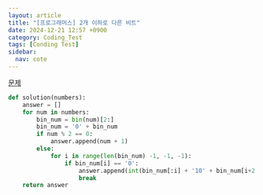 ```yaml
---
layout: article
title: "[프로그래머스] 2개 이하로 다른 비트"
date: 2024-12-21 12:57 +0900
category: Coding_Test
tags: [Conding Test]
sidebar:
  nav: cote
---
```

[문제](https://school.programmers.co.kr/learn/courses/30/lessons/77885#)
```python
def solution(numbers):
    answer = []
    for num in numbers:
        bin_num = bin(num)[2:]
        bin_num = '0' + bin_num
        if num % 2 == 0:
            answer.append(num + 1)
        else:
            for i in range(len(bin_num) -1, -1, -1):
                if bin_num[i] == '0':
                    answer.append(int(bin_num[:i] + '10' + bin_num[i+2:], 2))
                    break
    return answer
```